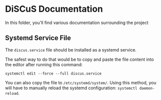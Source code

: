 # DiSCuS Documentation

In this folder, you'll find various documentation surrounding the project

## Systemd Service File

The `discus.service` file should be installed as a systemd service.

The safest way to do that would be to copy and paste the file content into the
editor after running this command:
```shell
systemctl edit --force --full discus.service
```

You can also copy the file to `/etc/systemd/system/`. Using this method, you
will have to manually reload the systemd configuration: `systemctl
daemon-reload`.

